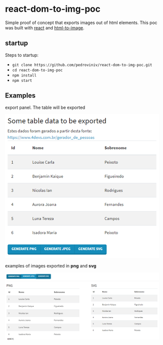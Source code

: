# react-dom-to-img-poc

Simple proof of concept that exports images out of html elements. This poc was built
with [react](https://github.com/facebook/react) and [html-to-image](https://github.com/bubkoo/html-to-image).

## startup

Steps to startup:

- `git clone https://github.com/pedroviniv/react-dom-to-img-poc.git`
- `cd react-dom-to-img-poc`
- `npm install`
- `npm start`

## Examples

export panel. The table will be exported

![export panel](imgs/data-to-export.png)

examples of images exported in **png** and **svg**

![examples of images exported in png and svg](imgs/exported.png)
